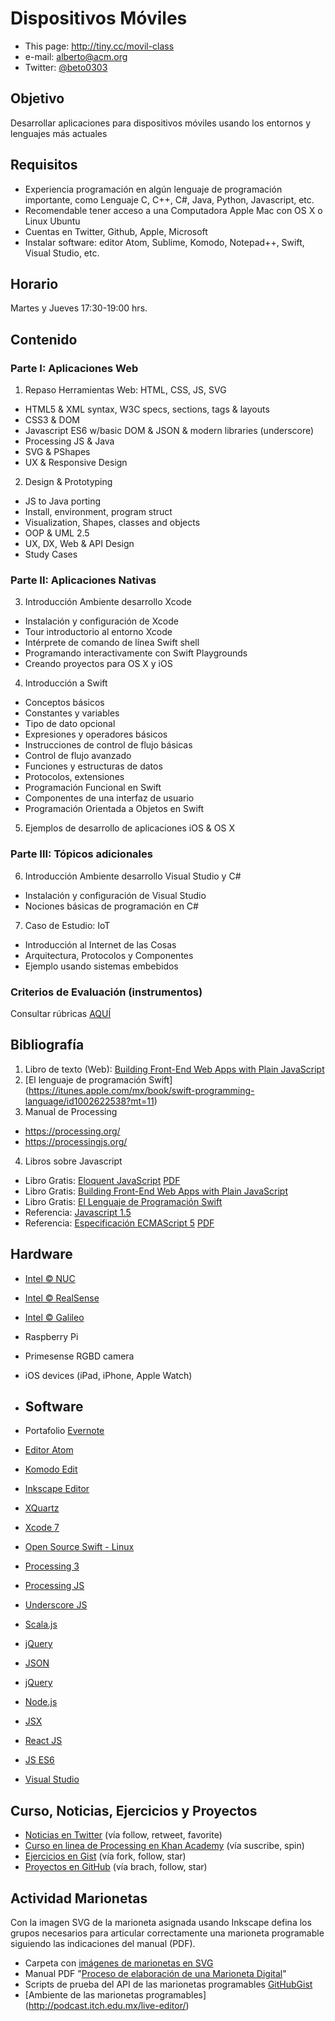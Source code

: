 # Dispositivos Móviles
  - This page: http://tiny.cc/movil-class
  - e-mail: alberto@acm.org
  - Twitter: [@beto0303](http://twitter.com/beto0303)

## Objetivo
Desarrollar aplicaciones para dispositivos móviles usando los entornos y lenguajes más actuales

## Requisitos
* Experiencia programación en algún lenguaje de programación importante, como Lenguaje C, C++, C#, Java, Python, Javascript, etc.
* Recomendable tener acceso a una Computadora Apple Mac con OS X o Linux Ubuntu
* Cuentas en Twitter, Github, Apple, Microsoft
* Instalar software: editor Atom, Sublime, Komodo, Notepad++, Swift, Visual Studio, etc.

## Horario
  Martes y Jueves 17:30-19:00 hrs.

## Contenido
### Parte I: Aplicaciones Web
1. Repaso Herramientas Web: HTML, CSS, JS, SVG
  * HTML5 & XML syntax, W3C specs, sections, tags & layouts
  * CSS3 & DOM
  * Javascript ES6 w/basic DOM & JSON & modern libraries (underscore)
  * Processing JS & Java
  * SVG & PShapes
  * UX & Responsive Design
2. Design & Prototyping
  * JS to Java porting
  * Install, environment, program struct
  * Visualization, Shapes, classes and objects
  * OOP & UML 2.5
  * UX, DX, Web & API Design
  * Study Cases

### Parte II: Aplicaciones Nativas
3. Introducción Ambiente desarrollo Xcode
  * Instalación y configuración de Xcode
  * Tour introductorio al entorno Xcode
  * Intérprete de comando de línea Swift shell
  * Programando interactivamente con Swift Playgrounds
  * Creando proyectos para OS X y iOS
4. Introducción a Swift
  * Conceptos básicos
  * Constantes y variables
  * Tipo de dato opcional
  * Expresiones y operadores básicos
  * Instrucciones de control de flujo básicas
  * Control de flujo avanzado
  * Funciones y estructuras de datos
  * Protocolos, extensiones
  * Programación Funcional en Swift
  * Componentes de una interfaz de usuario
  * Programación Orientada a Objetos en Swift
5. Ejemplos de desarrollo de aplicaciones iOS & OS X

### Parte III: Tópicos adicionales
6. Introducción Ambiente desarrollo Visual Studio y C#
  * Instalación y configuración de Visual Studio
  * Nociones básicas de programación en C#
7. Caso de Estudio: IoT
  * Introducción al Internet de las Cosas
  * Arquitectura, Protocolos y Componentes
  * Ejemplo usando sistemas embebidos

### Criterios de Evaluación (instrumentos)
Consultar rúbricas [AQUÍ](http://podcast.itch.edu.mx/master-rubric/)

## Bibliografía
1. Libro de texto (Web): [Building Front-End Web Apps with Plain JavaScript](https://twitter.com/allsecretcoding/status/636432456804077568) 
2. [El lenguaje de programación Swift] (https://itunes.apple.com/mx/book/swift-programming-language/id1002622538?mt=11)
3. Manual de Processing
  * https://processing.org/
  * https://processingjs.org/
4. Libros sobre Javascript
  * Libro Gratis: [Eloquent JavaScript](http://eloquentjavascript.net) [PDF](http://eloquentjavascript.net/Eloquent_JavaScript.pdf)
  * Libro Gratis: [Building Front-End Web Apps with Plain JavaScript](http://t.co/Y03OAX09hr)
  * Libro Gratis: [El Lenguaje de Programación Swift](https://itunes.apple.com/us/book/swift-programming-language/id881256329?mt=11)
  * Referencia: [Javascript 1.5](https://developer.mozilla.org/en-US/docs/Web/JavaScript/Reference)
  * Referencia: [Especificación ECMAScript 5](http://www.ecma-international.org/ecma-262/5.1/) [PDF](http://www.ecmascript.org/docs.php)

## Hardware
* [Intel &copy; NUC](http://www.intel.com/content/www/us/en/nuc/overview.html)
* [Intel &copy; RealSense](http://www.intel.com/content/www/us/en/architecture-and-technology/realsense-overview.html)
* [Intel &copy; Galileo](http://www.intel.com/content/www/us/en/embedded/products/galileo/galileo-overview.html)
* Raspberry Pi
* Primesense RGBD camera
* iOS devices (iPad, iPhone, Apple Watch)

* ## Software
* Portafolio [Evernote](http://evernote.com)
* [Editor Atom](https://atom.io/)
* [Komodo Edit](http://komodoide.com/komodo-edit/)
* [Inkscape Editor](https://inkscape.org/es/descargas/)
* [XQuartz](http://xquartz.macosforge.org/landing)
* [Xcode 7](http://developer.apple.com)
* [Open Source Swift - Linux](https://swift.org/) 
* [Processing 3](http://processing.org/download)
* [Processing JS](http://processingjs.org/download)
* [Underscore JS](http://underscorejs.org/)
* [Scala.js](http://www.scala-js.org/)
* [jQuery](https://jquery.com/)
* [JSON](http://json.org)
* [jQuery](https://jquery.com/)
* [Node.js](https://nodejs.org/en/download/)
* [JSX](http://facebook.github.io/react/docs/jsx-in-depth.html)
* [React JS](http://facebook.github.io/react/)
* [JS ES6](http://es6-features.org/)
* [Visual Studio](https://www.visualstudio.com/)

## Curso, Noticias, Ejercicios y Proyectos
* [Noticias en Twitter](http://twitter.com/beto0303) (vía follow, retweet, favorite)
* [Curso en linea de Processing en Khan Academy](https://www.khanacademy.org/computing/computer-programming/programming) (vía suscribe, spin)
* [Ejercicios en Gist](https://gist.github.com/albertochiwas) (vía fork, follow, star)
* [Proyectos en GitHub](https://github.com/albertochiwas) (vía brach, follow, star)

## Actividad Marionetas
Con la imagen SVG de la marioneta asignada usando Inkscape defina los grupos necesarios para articular correctamente una marioneta programable siguiendo las indicaciones del manual (PDF).
* Carpeta con [imágenes de marionetas en SVG](http://podcast.itch.edu.mx/puppets)
* Manual PDF "[Proceso de elaboración de una Marioneta Digital](http://podcast.itch.edu.mx/puppets/ManualElaboracionMarionetaDigital.pdf)" 
* Scripts de prueba del API de las marionetas programables [GitHubGist](https://gist.github.com/albertochiwas)
* [Ambiente de las marionetas programables] (http://podcast.itch.edu.mx/live-editor/)
